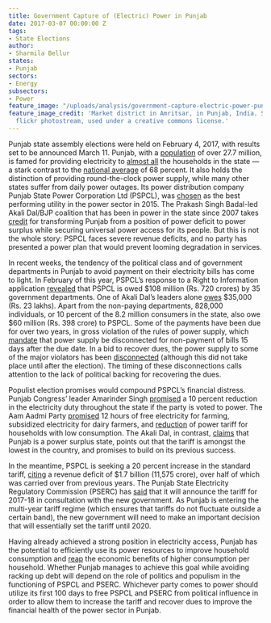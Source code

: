 ```yaml
---
title: Government Capture of (Electric) Power in Punjab
date: 2017-03-07 00:00:00 Z
tags:
- State Elections
author:
- Sharmila Bellur
states:
- Punjab
sectors:
- Energy
subsectors:
- Power
feature_image: "/uploads/analysis/government-capture-electric-power-punjab.jpg"
feature_image_credit: 'Market district in Amritsar, in Punjab, India. Source: Rwoan’s
  flickr photostream, used under a creative commons license.'
---
```


<p>Punjab state assembly elections were held on February 4, 2017, with results set to be announced March 11. Punjab, with a <a href="http://www.census2011.co.in/census/state/punjab.html">population</a> of over 27.7 million, is famed for providing electricity to <a href="http://rchiips.org/nfhs/pdf/NFHS4/PB_FactSheet.pdf">almost all</a> the households in the state — a stark contrast to the <a href="http://www.censusindia.gov.in/2011census/hlo/Data_sheet/India/Source_Lighting.pdf">national average</a> of 68 percent. It also holds the distinction of providing round-the-clock power supply, while many other states suffer from daily power outages. Its power distribution company Punjab State Power Corporation Ltd (PSPCL), was <a href="http://pspcl.in/jsps/newsDetails.jsp?id=311">chosen</a> as the best performing utility in the power sector in 2015. The Prakash Singh Badal-led Akali Dal/BJP coalition that has been in power in the state since 2007 takes <a href="http://punjabnewsexpress.com/punjab/news/historic-achievements-are-made-by-punjab-government-during-9-years-sukhbir-badal-47261.aspx">credit</a> for transforming Punjab from a position of power deficit to power surplus while securing universal power access for its people. But this is not the whole story: PSPCL faces severe revenue deficits, and no party has presented a power plan that would prevent looming degradation in services.</p>

<p>In recent weeks, the tendency of the political class and of government departments in Punjab to avoid payment on their electricity bills has come to light. In February of this year, PSPCL’s response to a Right to Information application <a href="http://timesofindia.indiatimes.com/city/chandigarh/35-govt-depts-owe-rs-720-crore-to-pspcl/articleshow/57320449.cms">revealed</a> that PSPCL is owed $108 million (Rs. 720 crores) by 35 government departments. One of Akali Dal’s leaders alone <a href="http://www.tribuneindia.com/news/punjab/governance/power-bills-not-paid-supply-to-sad-leader-s-house-cut/365739.html">owes</a> $35,000 (Rs. 23 lakhs). Apart from the non-paying departments, 828,000 individuals, or 10 percent of the 8.2 million consumers in the state, also owe $60 million (Rs. 398 crore) to PSPCL. Some of the payments have been due for over two years, in gross violation of the rules of power supply, which <a href="http://pspcl.in/docs/sectionVII.htm">mandate</a> that power supply be disconnected for non-payment of bills 15 days after the due date. In a bid to recover dues, the power supply to some of the major violators has been <a href="http://www.tribuneindia.com/news/punjab/governance/power-bills-not-paid-supply-to-sad-leader-s-house-cut/365739.html">disconnected</a> (although this did not take place until after the election). The timing of these disconnections calls attention to the lack of political backing for recovering the dues.</p>

<p>Populist election promises would compound PSPCL’s financial distress. Punjab Congress’ leader Amarinder Singh <a href="http://www.hindustantimes.com/assembly-elections/punjab-polls-now-captain-amarinder-promises-cheaper-petrol-lpg-power/story-TRaTwWiRLyiIrkwrMNR6nI.html">promised</a> a 10 percent reduction in the electricity duty throughout the state if the party is voted to power. The Aam Aadmi Party <a href="https://www.google.com/url?sa=t&amp;rct=j&amp;q=&amp;esrc=s&amp;source=web&amp;cd=1&amp;cad=rja&amp;uact=8&amp;ved=0ahUKEwjk4rWb47PSAhXL8CYKHZoKDDUQFggcMAA&amp;url=http%3A%2F%2Fwww.dnaindia.com%2Findia%2Freport-punjab-elections-2017-aap-releases-kisan-manifesto-promises-12-hour-of-free-electricity-for-farming-2254152&amp;usg=AFQjCNG__Bcxb_GFq51iibnKszthR7LHQQ&amp;sig2=n1HwbfsbjfDuMUPA7u5q6Q">promised</a> 12 hours of free electricity for farming, subsidized electricity for dairy farmers, and <a href="http://energy.economictimes.indiatimes.com/news/power/aap-punjab-manifesto-low-power-tariff-laptop-for-students-no-property-tax/56815034">reduction</a> of power tariff for households with low consumption. The Akali Dal, in contrast, <a href="http://www.ndtv.com/india-news/ruling-shiromani-akali-dal-releases-manifesto-for-punjab-elections-1652218">claims</a> that Punjab is a power surplus state, points out that the tariff is amongst the lowest in the country, and promises to build on its previous success.</p>

<p>In the meantime, PSPCL is seeking a 20 percent increase in the standard tariff, <a href="http://www.tribuneindia.com/news/punjab/pspcl-seeks-20-hike-in-power-tariff/365741.html">citing</a> a revenue deficit of $1.7 billion (11,575 crore), over half of which was carried over from previous years. The Punjab State Electricity Regulatory Commission (PSERC) has <a href="http://www.tribuneindia.com/news/punjab/community/multi-year-power-tariff-in-punjab-after-consulting-new-govt-regulator/362767.html">said</a> that it will announce the tariff for 2017-18 in consultation with the new government. As Punjab is entering the multi-year tariff regime (which ensures that tariffs do not fluctuate outside a certain band), the new government will need to make an important decision that will essentially set the tariff until 2020.</p>

<p>Having already achieved a strong position in electricity access, Punjab has the potential to efficiently use its power resources to improve household consumption and <a href="http://www.livemint.com/Industry/mf6g1hQV6OlV6HIW5mQTiN/Indias-economic-growth-is-linked-to-the-fortunes-of-the-ene.html">reap</a> the economic benefits of higher consumption per household. Whether Punjab manages to achieve this goal while avoiding racking up debt will depend on the role of politics and populism in the functioning of PSPCL and PSERC. Whichever party comes to power should utilize its first 100 days to free PSPCL and PSERC from political influence in order to allow them to increase the tariff and recover dues to improve the financial health of the power sector in Punjab.</p>
